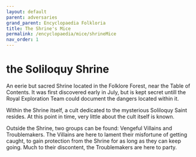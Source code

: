 ```yaml
---
layout: default
parent: adversaries
grand_parent: Encyclopaedia Folkloria
title: The Shrine's Mice
permalink: /encyclopaedia/mice/shrineMice
nav_order: 1
---
```

# the Soliloquy Shrine

An eerie but sacred Shrine located in the Folklore Forest, near the Table of Contents. It was first discovered early in July, but is kept secret untill the Royal Exploration Team could document the dangers located within it.

Within the Shrine itself, a cult dedicated to the mysterious Soliloquy Saint resides. At this point in time, very little about the cult itself is known.

Outside the Shrine, two groups can be found: Vengeful Villains and Troublemakers. The Villains are here to lament their misfortune of getting caught, to gain protection from the Shrine for as long as they can keep going. Much to their discontent, the Troublemakers are here to party.